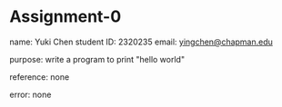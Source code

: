 # Assignment-0
name: Yuki Chen
student ID: 2320235
email: yingchen@chapman.edu

purpose: write a program to print "hello world"

reference: none

error: none 
